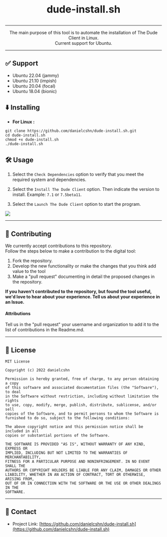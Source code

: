 <div align="center">
  <h3 style="font-size: xx-large;"> dude-install.sh </h3>
  <hr>
  <p>The main purpose of this tool is to automate the installation of The Dude Client in Linux.<br>Current support for Ubuntu.</p>
  <hr>
</div>

## ✅ Support

- Ubuntu 22.04 (jammy)
- Ubuntu 21.10 (impish)
- Ubuntu 20.04 (focal)
- Ubuntu 18.04 (bionic)

## ⬇️ Installing
+ **For Linux :**
```
git clone https://github.com/danielcshn/dude-install.sh.git
cd dude-install.sh
chmod +x dude-install.sh
./dude-install.sh
```

## 🛠️ Usage

1. Select the `Check Dependencies` option to verify that you meet the required system and dependencies.

2. Select the `Install The Dude Client` option. Then indicate the version to install. Example: `7.1` or `7.5beta11`.

3. Select the `Launch The Dude Client` option to start the program.

![](https://img.shields.io/badge/⚠%20WARNING:%20This%20Script%20comes%20with%20ABSOLUTELY%20NO%20WARRANTY!%20-red?style=for-the-badge)<br>

---

## 🤝 Contributing

We currently accept contributions to this repository.<br>Follow the steps below to make a contribution to the digital tool:

1. Fork the repository.
2. Develop the new functionality or make the changes that you think add value to the tool
3. Make a "pull request" documenting in detail the proposed changes in the repository.

**If you haven't contributed to the repository, but found the tool useful, we'd love to hear about your experience. Tell us about your experience in an Issue.**

#### Attributions
Tell us in the "pull request" your username and organization to add it to the list of contributions in the Readme.md.

---

## 📝 License

```
MIT License

Copyright (c) 2022 danielcshn

Permission is hereby granted, free of charge, to any person obtaining a copy
of this software and associated documentation files (the "Software"), to deal
in the Software without restriction, including without limitation the rights
to use, copy, modify, merge, publish, distribute, sublicense, and/or sell
copies of the Software, and to permit persons to whom the Software is
furnished to do so, subject to the following conditions:

The above copyright notice and this permission notice shall be included in all
copies or substantial portions of the Software.

THE SOFTWARE IS PROVIDED "AS IS", WITHOUT WARRANTY OF ANY KIND, EXPRESS OR
IMPLIED, INCLUDING BUT NOT LIMITED TO THE WARRANTIES OF MERCHANTABILITY,
FITNESS FOR A PARTICULAR PURPOSE AND NONINFRINGEMENT. IN NO EVENT SHALL THE
AUTHORS OR COPYRIGHT HOLDERS BE LIABLE FOR ANY CLAIM, DAMAGES OR OTHER
LIABILITY, WHETHER IN AN ACTION OF CONTRACT, TORT OR OTHERWISE, ARISING FROM,
OUT OF OR IN CONNECTION WITH THE SOFTWARE OR THE USE OR OTHER DEALINGS IN THE
SOFTWARE.
```

---

## 📧 Contact

- Project Link: [https://github.com/danielcshn/dude-install.sh](https://github.com/danielcshn/dude-install.sh)
